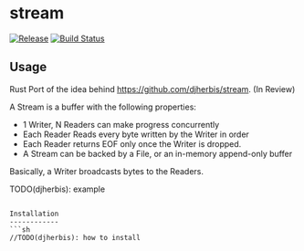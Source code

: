 stream 
==========

[![Release](https://img.shields.io/github/release/djherbis/rust-stream.svg)](https://github.com/djherbis/rust-stream/releases/latest)
[![Build Status](https://travis-ci.org/djherbis/rust-stream.svg?branch=master)](https://travis-ci.org/djherbis/rust-stream)

Usage
------------
Rust Port of the idea behind https://github.com/djherbis/stream. (In Review)

A Stream is a buffer with the following properties:

* 1 Writer, N Readers can make progress concurrently
* Each Reader Reads every byte written by the Writer in order
* Each Reader returns EOF only once the Writer is dropped.
* A Stream can be backed by a File, or an in-memory append-only buffer

Basically, a Writer broadcasts bytes to the Readers.

TODO(djherbis): example
```

Installation
------------
```sh
//TODO(djherbis): how to install
```